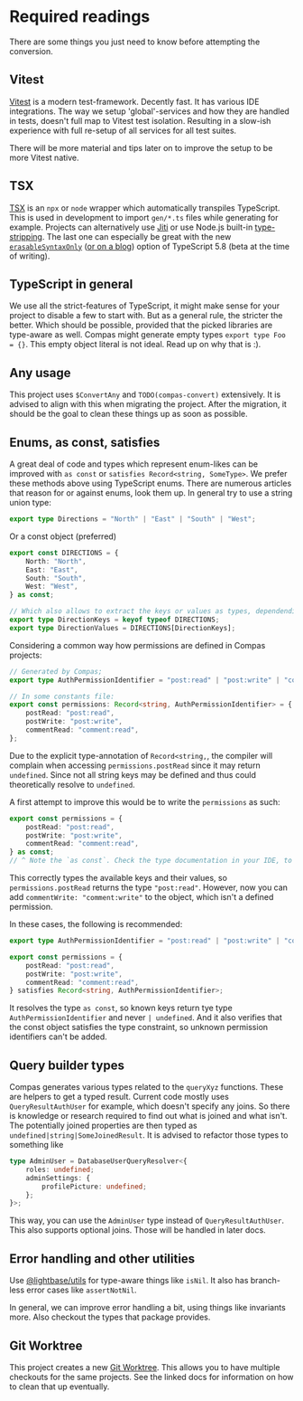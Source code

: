 # Required readings

There are some things you just need to know before attempting the conversion.

## Vitest

[Vitest](https://vitest.dev/) is a modern test-framework. Decently fast. It has various
IDE integrations. The way we setup 'global'-services and how they are handled in tests,
doesn't full map to Vitest test isolation. Resulting in a slow-ish experience with full
re-setup of all services for all test suites.

There will be more material and tips later on to improve the setup to be more Vitest
native.

## TSX

[TSX](https://github.com/privatenumber/tsx) is an `npx` or `node` wrapper which
automatically transpiles TypeScript. This is used in development to import `gen/*.ts`
files while generating for example. Projects can alternatively use
[Jiti](https://github.com/unjs/jiti) or use Node.js built-in
[type-stripping](https://nodejs.org/docs/latest/api/typescript.html#type-stripping). The
last one can especially be great with the new
[`erasableSyntaxOnly`](https://github.com/microsoft/TypeScript/issues/59601)
([or on a blog](https://www.totaltypescript.com/erasable-syntax-only)) option of
TypeScript 5.8 (beta at the time of writing).

## TypeScript in general

We use all the strict-features of TypeScript, it might make sense for your project to
disable a few to start with. But as a general rule, the stricter the better. Which should
be possible, provided that the picked libraries are type-aware as well. Compas might
generate empty types `export type Foo = {}`. This empty object literal is not ideal. Read
up on why that is :).

## Any usage

This project uses `$ConvertAny` and `TODO(compas-convert)` extensively. It is advised to
align with this when migrating the project. After the migration, it should be the goal to
clean these things up as soon as possible.

## Enums, as const, satisfies

A great deal of code and types which represent enum-likes can be improved with `as const`
or `satisfies Record<string, SomeType>`. We prefer these methods above using TypeScript
enums. There are numerous articles that reason for or against enums, look them up. In
general try to use a string union type:

```ts
export type Directions = "North" | "East" | "South" | "West";
```

Or a const object (preferred)

```ts
export const DIRECTIONS = {
	North: "North",
	East: "East",
	South: "South",
	West: "West",
} as const;

// Which also allows to extract the keys or values as types, dependending on whats important.
export type DirectionKeys = keyof typeof DIRECTIONS;
export type DirectionValues = DIRECTIONS[DirectionKeys];
```

Considering a common way how permissions are defined in Compas projects:

```ts
// Generated by Compas;
export type AuthPermissionIdentifier = "post:read" | "post:write" | "comment:read";

// In some constants file:
export const permissions: Record<string, AuthPermissionIdentifier> = {
	postRead: "post:read",
	postWrite: "post:write",
	commentRead: "comment:read",
};
```

Due to the explicit type-annotation of `Record<string,`, the compiler will complain when
accessing `permissions.postRead` since it may return `undefined`. Since not all string
keys may be defined and thus could theoretically resolve to `undefined`.

A first attempt to improve this would be to write the `permissions` as such:

```ts
export const permissions = {
	postRead: "post:read",
	postWrite: "post:write",
	commentRead: "comment:read",
} as const;
// ^ Note the `as const`. Check the type documentation in your IDE, to see what it does.
```

This correctly types the available keys and their values, so `permissions.postRead`
returns the type `"post:read"`. However, now you can add `commentWrite: "comment:write"`
to the object, which isn't a defined permission.

In these cases, the following is recommended:

```ts
export type AuthPermissionIdentifier = "post:read" | "post:write" | "comment:read";

export const permissions = {
	postRead: "post:read",
	postWrite: "post:write",
	commentRead: "comment:read",
} satisfies Record<string, AuthPermissionIdentifier>;
```

It resolves the type `as const`, so known keys return tye type `AuthPermissionIdentifier`
and never `| undefined`. And it also verifies that the const object satisfies the type
constraint, so unknown permission identifiers can't be added.

## Query builder types

Compas generates various types related to the `queryXyz` functions. These are helpers to
get a typed result. Current code mostly uses `QueryResultAuthUser` for example, which
doesn't specify any joins. So there is knowledge or research required to find out what is
joined and what isn't. The potentially joined properties are then typed as
`undefined|string|SomeJoinedResult`. It is advised to refactor those types to something
like

```ts
type AdminUser = DatabaseUserQueryResolver<{
	roles: undefined;
	adminSettings: {
		profilePicture: undefined;
	};
}>;
```

This way, you can use the `AdminUser` type instead of `QueryResultAuthUser`. This also
supports optional joins. Those will be handled in later docs.

## Error handling and other utilities

Use [@lightbase/utils](https://www.npmjs.com/package/@lightbase/utils) for type-aware
things like `isNil`. It also has branch-less error cases like `assertNotNil`.

In general, we can improve error handling a bit, using things like invariants more. Also
checkout the types that package provides.

## Git Worktree

This project creates a new [Git Worktree](https://git-scm.com/docs/git-worktree). This
allows you to have multiple checkouts for the same projects. See the linked docs for
information on how to clean that up eventually.
